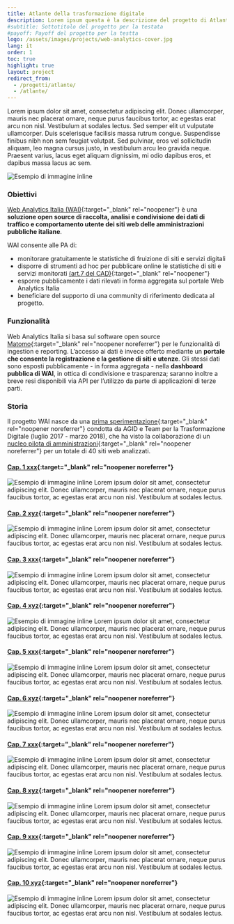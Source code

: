 ```yaml
---
title: Atlante della trasformazione digitale
description: Lorem ipsum questa è la descrizione del progetto di Atlante
#subtitle: Sottotitolo del progetto per la testata
#payoff: Payoff del progetto per la testta
logo: /assets/images/projects/web-analytics-cover.jpg
lang: it
order: 1
toc: true
highlight: true
layout: project
redirect_from:
  - /progetti/atlante/
  - /atlante/
---
```


Lorem ipsum dolor sit amet, consectetur adipiscing elit. Donec ullamcorper, mauris nec placerat ornare, neque purus faucibus tortor, ac egestas erat arcu non nisl. Vestibulum at sodales lectus. Sed semper elit ut vulputate ullamcorper. Duis scelerisque facilisis massa rutrum congue. Suspendisse finibus nibh non sem feugiat volutpat. Sed pulvinar, eros vel sollicitudin aliquam, leo magna cursus justo, in vestibulum arcu leo gravida neque. Praesent varius, lacus eget aliquam dignissim, mi odio dapibus eros, et dapibus massa lacus ac sem.

![Esempio di immagine inline](/assets/images/pages/mockup-rebranding-pagopa.jpeg)

### Obiettivi

[Web Analytics Italia (WAI)](https://webanalytics.italia.it/){:target="_blank" rel="noopener"} è una **soluzione
open source di raccolta, analisi e condivisione dei dati di traffico e
comportamento utente dei siti web delle amministrazioni pubbliche italiane**.

WAI consente alle PA di:

- monitorare gratuitamente le statistiche di fruizione di siti e servizi
  digitali
- disporre di strumenti ad hoc per pubblicare online le statistiche di siti e
  servizi monitorati [(art.7 del
  CAD)](https://docs.italia.it/italia/piano-triennale-ict/codice-amministrazione-digitale-docs/it/v2017-12-13/_rst/capo1_sezione2_art7.html?highlight=statistiche%20utilizzo){:target="_blank" rel="noopener"}
- esporre pubblicamente i dati rilevati in forma aggregata sul portale Web
  Analytics Italia
- beneficiare del supporto di una community di riferimento dedicata al progetto.

### Funzionalità

Web Analytics Italia si basa sul software open source
[Matomo](https://matomo.org/){:target="_blank" rel="noopener noreferrer"} per le funzionalità di ingestion e reporting.
L’accesso ai dati è invece offerto mediante un **portale che consente la
registrazione e la gestione di siti e utenze**. Gli stessi dati sono esposti
pubblicamente - in forma aggregata - nella **dashboard pubblica di WAI**, in
ottica di condivisione e trasparenza; saranno inoltre a breve resi disponibili
via API per l’utilizzo da parte di applicazioni di terze parti.

### Storia

Il progetto WAI nasce da una [prima
sperimentazione](https://medium.com/designers-italia/cosa-abbiamo-imparato-su-piwik-64b336d78888){:target="_blank" rel="noopener noreferrer"}
condotta da AGID e Team per la Trasformazione Digitale (luglio 2017 - marzo
2018), che ha visto la collaborazione di un [nucleo pilota di
amministrazioni](https://medium.com/designers-italia/cosa-fanno-gli-utenti-del-sito-di-un-comune-ce-lo-dice-piwik-dedc67504b35){:target="_blank" rel="noopener noreferrer"}
per un totale di 40 siti web analizzati.

#### [Cap. 1 xxx](http://www.mit.gov.it){:target="_blank" rel="noopener noreferrer"}
![Esempio di immagine inline](/assets/images/pages/mockup-rebranding-pagopa.jpeg)
Lorem ipsum dolor sit amet, consectetur adipiscing elit. Donec ullamcorper, mauris nec placerat ornare, neque purus faucibus tortor, ac egestas erat arcu non nisl. Vestibulum at sodales lectus.

#### [Cap. 2 xyz](http://www.lavoro.gov.it/){:target="_blank" rel="noopener noreferrer"}
![Esempio di immagine inline](/assets/images/pages/mockup-rebranding-pagopa.jpeg)
Lorem ipsum dolor sit amet, consectetur adipiscing elit. Donec ullamcorper, mauris nec placerat ornare, neque purus faucibus tortor, ac egestas erat arcu non nisl. Vestibulum at sodales lectus.

#### [Cap. 3 xxx](http://www.mit.gov.it){:target="_blank" rel="noopener noreferrer"}
![Esempio di immagine inline](/assets/images/pages/mockup-rebranding-pagopa.jpeg)
Lorem ipsum dolor sit amet, consectetur adipiscing elit. Donec ullamcorper, mauris nec placerat ornare, neque purus faucibus tortor, ac egestas erat arcu non nisl. Vestibulum at sodales lectus.

#### [Cap. 4 xyz](http://www.lavoro.gov.it/){:target="_blank" rel="noopener noreferrer"}
![Esempio di immagine inline](/assets/images/pages/mockup-rebranding-pagopa.jpeg)
Lorem ipsum dolor sit amet, consectetur adipiscing elit. Donec ullamcorper, mauris nec placerat ornare, neque purus faucibus tortor, ac egestas erat arcu non nisl. Vestibulum at sodales lectus.

#### [Cap. 5 xxx](http://www.mit.gov.it){:target="_blank" rel="noopener noreferrer"}
![Esempio di immagine inline](/assets/images/pages/mockup-rebranding-pagopa.jpeg)
Lorem ipsum dolor sit amet, consectetur adipiscing elit. Donec ullamcorper, mauris nec placerat ornare, neque purus faucibus tortor, ac egestas erat arcu non nisl. Vestibulum at sodales lectus.

#### [Cap. 6 xyz](http://www.lavoro.gov.it/){:target="_blank" rel="noopener noreferrer"}
![Esempio di immagine inline](/assets/images/pages/mockup-rebranding-pagopa.jpeg)
Lorem ipsum dolor sit amet, consectetur adipiscing elit. Donec ullamcorper, mauris nec placerat ornare, neque purus faucibus tortor, ac egestas erat arcu non nisl. Vestibulum at sodales lectus.

#### [Cap. 7 xxx](http://www.mit.gov.it){:target="_blank" rel="noopener noreferrer"}
![Esempio di immagine inline](/assets/images/pages/mockup-rebranding-pagopa.jpeg)
Lorem ipsum dolor sit amet, consectetur adipiscing elit. Donec ullamcorper, mauris nec placerat ornare, neque purus faucibus tortor, ac egestas erat arcu non nisl. Vestibulum at sodales lectus.

#### [Cap. 8 xyz](http://www.lavoro.gov.it/){:target="_blank" rel="noopener noreferrer"}
![Esempio di immagine inline](/assets/images/pages/mockup-rebranding-pagopa.jpeg)
Lorem ipsum dolor sit amet, consectetur adipiscing elit. Donec ullamcorper, mauris nec placerat ornare, neque purus faucibus tortor, ac egestas erat arcu non nisl. Vestibulum at sodales lectus.

#### [Cap. 9 xxx](http://www.mit.gov.it){:target="_blank" rel="noopener noreferrer"}
![Esempio di immagine inline](/assets/images/pages/mockup-rebranding-pagopa.jpeg)
Lorem ipsum dolor sit amet, consectetur adipiscing elit. Donec ullamcorper, mauris nec placerat ornare, neque purus faucibus tortor, ac egestas erat arcu non nisl. Vestibulum at sodales lectus.

#### [Cap. 10 xyz](http://www.lavoro.gov.it/){:target="_blank" rel="noopener noreferrer"}
![Esempio di immagine inline](/assets/images/pages/mockup-rebranding-pagopa.jpeg)
Lorem ipsum dolor sit amet, consectetur adipiscing elit. Donec ullamcorper, mauris nec placerat ornare, neque purus faucibus tortor, ac egestas erat arcu non nisl. Vestibulum at sodales lectus.
